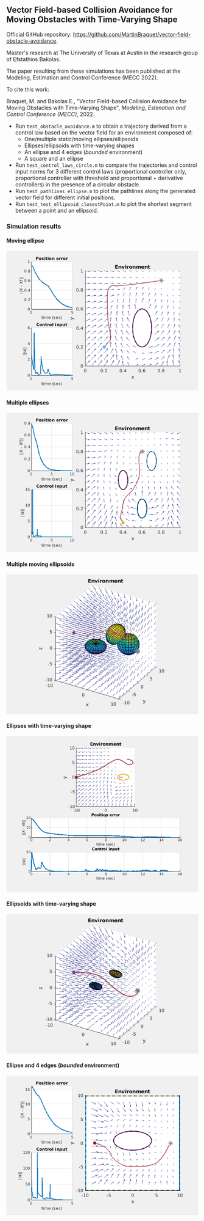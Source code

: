 ## Vector Field-based Collision Avoidance for Moving Obstacles with Time-Varying Shape

Official GitHub repository: https://github.com/MartinBraquet/vector-field-obstacle-avoidance.

Master's research at The University of Texas at Austin in the research group of Efstathios Bakolas.

The paper resulting from these simulations has been published at the Modeling, Estimation and Control Conference (MECC 2022).

To cite this work: 

Braquet, M. and Bakolas E., "Vector Field-based Collision Avoidance for Moving Obstacles with Time-Varying Shape", *Modeling, Estimation and Control Conference (MECC)*, 2022.

* Run `test_obstacle_avoidance.m` to obtain a trajectory derived from a control law based on the vector field for an environment composed of:
  * One/multiple static/moving ellipses/ellipsoids
  * Ellipses/ellipsoids with time-varying shapes
  * An ellipse and 4 edges (*bounded* environment)
  * A square and an ellipse
* Run `test_control_laws_circle.m` to compare the trajectories and control input norms for 3 different control laws (proportional controller only, proportional controller with threshold and proportional + derivative controllers) in the presence of a circular obstacle.
* Run `test_pathlines_ellipse.m` to plot the pathlines along the generated vector field for different initial positions.
* Run `test_test_ellipsoid_closestPoint.m` to plot the shortest segment between a point and an ellipsoid.

### Simulation results

#### Moving ellipse

![Alt Text](https://github.com/MartinBraquet/vector-field-obstacle-avoidance/blob/main/videos/3%20movingellipse.gif)

#### Multiple ellipses

![Alt Text](https://github.com/MartinBraquet/vector-field-obstacle-avoidance/blob/main/videos/5%20multiellipse.gif)

#### Multiple moving ellipsoids

![Alt Text](https://github.com/MartinBraquet/vector-field-obstacle-avoidance/blob/main/videos/7%20moving_multiple_ellipsoids.gif)

#### Ellipses with time-varying shape

![Alt Text](https://github.com/MartinBraquet/vector-field-obstacle-avoidance/blob/main/videos/8%20uncertellipse_anim.gif)

#### Ellipsoids with time-varying shape

![Alt Text](https://github.com/MartinBraquet/vector-field-obstacle-avoidance/blob/main/videos/10%20uncertellipsoid.gif)

#### Ellipse and 4 edges (*bounded* environment)

![Alt Text](https://github.com/MartinBraquet/vector-field-obstacle-avoidance/blob/main/videos/11%20walls.gif)
